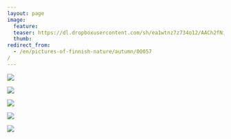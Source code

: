 ```yaml
---
layout: page
image:
  feature:
  teaser: https://dl.dropboxusercontent.com/sh/ea1wtnz7z734o12/AACh2fNi4qItrybExhbH1P8_a/luontokuvat/syksy/DSC48470-245px.jpg
  thumb:
redirect_from:
  - /en/pictures-of-finnish-nature/autumn/00057/
---
```


[![](https://dl.dropboxusercontent.com/sh/ea1wtnz7z734o12/AAAYDIXhc8z0Tp9z3q8Tlx0Qa/luontokuvat/syksy/DSC48437-800px.jpg)](https://dl.dropboxusercontent.com/sh/ea1wtnz7z734o12/AABdE1b0L3h0FW0UxYI_j0FTa/luontokuvat/syksy/DSC48437.jpg)

[![](https://dl.dropboxusercontent.com/sh/ea1wtnz7z734o12/AABz_FEIQZS16jY0wrNpjB9sa/luontokuvat/syksy/DSC48451-800px.jpg)](https://dl.dropboxusercontent.com/sh/ea1wtnz7z734o12/AABs3RsCSrSu31j4vVitqQ5ja/luontokuvat/syksy/DSC48451.jpg)

[![](https://dl.dropboxusercontent.com/sh/ea1wtnz7z734o12/AAA9PnHkCnF2Ye3PycRT3Q16a/luontokuvat/syksy/DSC48470-800px.jpg)](https://dl.dropboxusercontent.com/sh/ea1wtnz7z734o12/AABtLdntaMC8_CCkA-buvWvRa/luontokuvat/syksy/DSC48470.jpg)

[![](https://dl.dropboxusercontent.com/sh/ea1wtnz7z734o12/AAA8KbhiIdIMlUVq0MdGghQ0a/luontokuvat/syksy/DSC48475-800px.jpg)](https://dl.dropboxusercontent.com/sh/ea1wtnz7z734o12/AADLx5AmpTrLaNSQGQQBeP9Na/luontokuvat/syksy/DSC48475.jpg)

[![](https://dl.dropboxusercontent.com/sh/ea1wtnz7z734o12/AACQYNyd75PfSSqH1u46V8D8a/luontokuvat/syksy/DSC48478-800px.jpg)](https://dl.dropboxusercontent.com/sh/ea1wtnz7z734o12/AAD1xoZUCZii1pf9NtgJCWAoa/luontokuvat/syksy/DSC48478.jpg)

